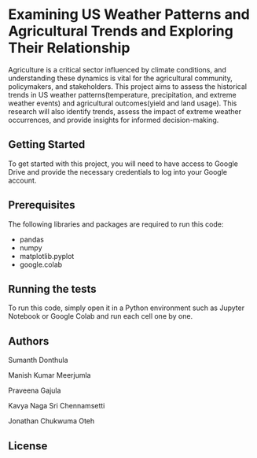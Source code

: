 # Examining US Weather Patterns and Agricultural Trends and Exploring Their Relationship
Agriculture is a critical sector influenced by climate conditions, and understanding these dynamics is vital for the agricultural community, policymakers, and stakeholders.
This project aims to assess the historical trends in US weather patterns(temperature, precipitation, and extreme weather events) and agricultural outcomes(yield and land usage).
This research will also identify trends, assess the impact of extreme weather occurrences, and provide insights for informed decision-making.


## Getting Started

To get started with this project, you will need to have access to Google Drive and provide the necessary credentials to log into your Google account.

## Prerequisites

The following libraries and packages are required to run this code:
* pandas
* numpy
* matplotlib.pyplot
* google.colab

## Running the tests

To run this code, simply open it in a Python environment such as Jupyter Notebook or Google Colab and run each cell one by one.

## Authors

Sumanth Donthula

Manish Kumar Meerjumla

Praveena Gajula

Kavya Naga Sri Chennamsetti

Jonathan Chukwuma Oteh


## License
